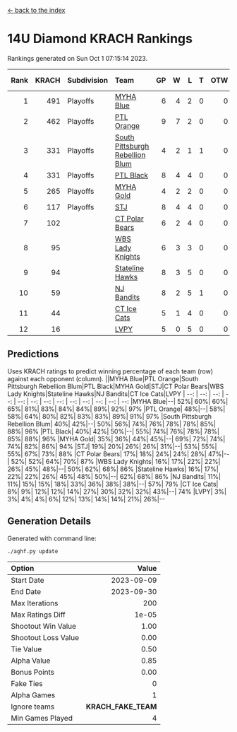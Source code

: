 [<- back to the index](readme.md)
# 14U Diamond KRACH Rankings
Rankings generated on Sun Oct  1 07:15:14 2023.

Rank|KRACH|Subdivision|Team|GP|W|L|T|OTW|OTL|SoS|Exp Wins|Win Diff
---:|---:|:---|:---|---:|---:|---:|---:|---:|---:|---:|---:|---:
1|491|Playoffs|[MYHA Blue](https://gamesheetstats.com/seasons/3663/teams/140816/schedule)|6|4|2|0|0|0|248|4.8|-0.0
2|462|Playoffs|[PTL Orange](https://gamesheetstats.com/seasons/3663/teams/140821/schedule)|9|7|2|0|0|0|141|7.9|0.0
3|331|Playoffs|[South Pittsburgh Rebellion Blum](https://gamesheetstats.com/seasons/3663/teams/140812/schedule)|4|2|1|1|0|0|234|3.3|-0.0
4|331|Playoffs|[PTL Black](https://gamesheetstats.com/seasons/3663/teams/140815/schedule)|8|4|4|0|0|0|712|4.8|-0.0
5|265|Playoffs|[MYHA Gold](https://gamesheetstats.com/seasons/3663/teams/140824/schedule)|4|2|2|0|0|0|269|2.9|0.0
6|117|Playoffs|[STJ](https://gamesheetstats.com/seasons/3663/teams/140822/schedule)|8|4|4|0|0|0|192|4.9|0.0
7|102||[CT Polar Bears](https://gamesheetstats.com/seasons/3663/teams/140818/schedule)|6|2|4|0|0|0|361|2.8|-0.0
8|95||[WBS Lady Knights](https://gamesheetstats.com/seasons/3663/teams/140825/schedule)|6|3|3|0|0|0|254|3.9|0.0
9|94||[Stateline Hawks](https://gamesheetstats.com/seasons/3663/teams/140813/schedule)|8|3|5|0|0|0|468|3.9|0.0
10|59||[NJ Bandits](https://gamesheetstats.com/seasons/3663/teams/140811/schedule)|8|2|5|1|0|0|138|3.4|0.0
11|44||[CT Ice Cats](https://gamesheetstats.com/seasons/3663/teams/140826/schedule)|5|1|4|0|0|0|199|1.9|0.0
12|16||[LVPY](https://gamesheetstats.com/seasons/3663/teams/140820/schedule)|5|0|5|0|0|0|177|0.9|0.0

## Predictions
Uses KRACH ratings to predict winning percentage of each team (row) against each opponent (column).
||MYHA Blue|PTL Orange|South Pittsburgh Rebellion Blum|PTL Black|MYHA Gold|STJ|CT Polar Bears|WBS Lady Knights|Stateline Hawks|NJ Bandits|CT Ice Cats|LVPY
| --: | --: | --: | --: | --: | --: | --: | --: | --: | --: | --: | --: | --: 
|MYHA Blue|--| 52%| 60%| 60%| 65%| 81%| 83%| 84%| 84%| 89%| 92%| 97%
|PTL Orange| 48%|--| 58%| 58%| 64%| 80%| 82%| 83%| 83%| 89%| 91%| 97%
|South Pittsburgh Rebellion Blum| 40%| 42%|--| 50%| 56%| 74%| 76%| 78%| 78%| 85%| 88%| 96%
|PTL Black| 40%| 42%| 50%|--| 55%| 74%| 76%| 78%| 78%| 85%| 88%| 96%
|MYHA Gold| 35%| 36%| 44%| 45%|--| 69%| 72%| 74%| 74%| 82%| 86%| 94%
|STJ| 19%| 20%| 26%| 26%| 31%|--| 53%| 55%| 55%| 67%| 73%| 88%
|CT Polar Bears| 17%| 18%| 24%| 24%| 28%| 47%|--| 52%| 52%| 64%| 70%| 87%
|WBS Lady Knights| 16%| 17%| 22%| 22%| 26%| 45%| 48%|--| 50%| 62%| 68%| 86%
|Stateline Hawks| 16%| 17%| 22%| 22%| 26%| 45%| 48%| 50%|--| 62%| 68%| 86%
|NJ Bandits| 11%| 11%| 15%| 15%| 18%| 33%| 36%| 38%| 38%|--| 57%| 79%
|CT Ice Cats|  8%|  9%| 12%| 12%| 14%| 27%| 30%| 32%| 32%| 43%|--| 74%
|LVPY|  3%|  3%|  4%|  4%|  6%| 12%| 13%| 14%| 14%| 21%| 26%|--

## Generation Details

Generated with command line:
```
./aghf.py update
```

| Option | Value |
| :----- | ----: |
| Start Date | 2023-09-09 |
| End Date | 2023-09-30 |
| Max Iterations | 200 |
| Max Ratings Diff | 1e-05 |
| Shootout Win Value | 1.00 |
| Shootout Loss Value | 0.00 |
| Tie Value | 0.50 |
| Alpha Value | 0.85 |
| Bonus Points | 0.00 |
| Fake Ties | 0 |
| Alpha Games | 1 |
| Ignore teams | __KRACH_FAKE_TEAM__ |
| Min Games Played | 4 |


